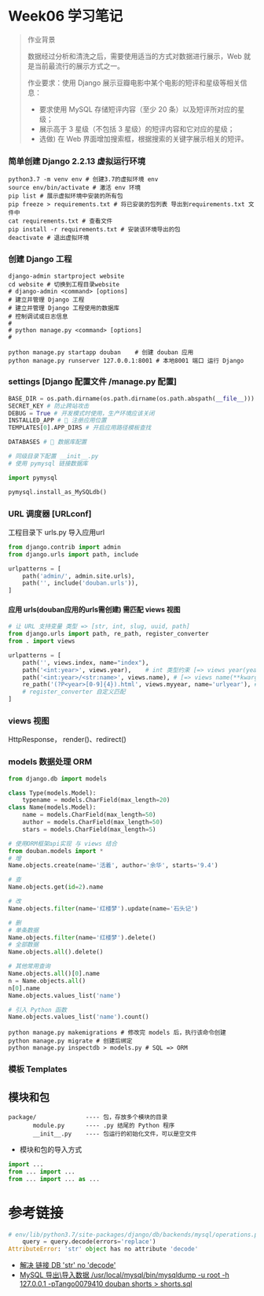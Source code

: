 # Week06 学习笔记

> 作业背景
> 
> 数据经过分析和清洗之后，需要使用适当的方式对数据进行展示，Web 就是当前最流行的展示方式之一。
> 
> 作业要求：使用 Django 展示豆瓣电影中某个电影的短评和星级等相关信息：
> 
> - 要求使用 MySQL 存储短评内容（至少 20 条）以及短评所对应的星级；
> - 展示高于 3 星级（不包括 3 星级）的短评内容和它对应的星级；
> - 选做) 在 Web 界面增加搜索框，根据搜索的关键字展示相关的短评。

### 简单创建 Django 2.2.13 虚拟运行环境

```shell
python3.7 -m venv env # 创建3.7的虚拟环境 env
source env/bin/activate # 激活 env 环境
pip list # 展示虚拟环境中安装的所有包
pip freeze > requirements.txt # 将已安装的包列表 导出到requirements.txt 文件中
cat requirements.txt # 查看文件
pip install -r requirements.txt # 安装该环境导出的包
deactivate # 退出虚拟环境
```

### 创建 Django 工程

```shell
django-admin startproject website
cd website # 切换到工程目录website
# django-admin <command> [options]
# 建立并管理 Django 工程
# 建立并管理 Django 工程使用的数据库
# 控制调试或日志信息
# 
# python manage.py <command> [options]
#

python manage.py startapp douban    # 创建 douban 应用
python manage.py runserver 127.0.0.1:8001 # 本地8001 端口 运行 Django
```

### settings [Django 配置文件 /manage.py 配置]

```python
BASE_DIR = os.path.dirname(os.path.dirname(os.path.abspath(__file__))) # 项目文件路径配置
SECRET_KEY # 防止跨站攻击
DEBUG = True # 开发模式时使用，生产环境应该关闭
INSTALLED_APP # 🌟 注册应用位置
TEMPLATES[0].APP_DIRS # 开启应用路径模板查找

DATABASES # 🌟 数据库配置
```

```python
# 同级目录下配置 __init__.py
# 使用 pymysql 链接数据库

import pymysql

pymysql.install_as_MySQLdb()
```

### URL 调度器 [URLconf]

工程目录下 urls.py 导入应用url 

```python
from django.contrib import admin
from django.urls import path, include

urlpatterns = [
    path('admin/', admin.site.urls),
    path('', include('douban.urls')),
]
```

#### 应用 urls(douban应用的urls需创建) 需匹配 views 视图

```python
# 让 URL 支持变量 类型 => [str, int, slug, uuid, path]
from django.urls import path, re_path, register_converter
from . import views

urlpatterns = [
    path('', views.index, name="index"),
    path('<int:year>', views.year),    # int 类型约束 [=> views year(year)]
    path('<int:year>/<str:name>', views.name), # [=> views name(**kwargs)]
    re_path('(?P<year>[0-9]{4}).html', views.myyear, name='urlyear'), # 正则匹配
    # register_converter 自定义匹配
]
```

### views 视图

HttpResponse，
render()、redirect()

### models 数据处理 ORM

```python
from django.db import models

class Type(models.Model):
    typename = models.CharField(max_length=20)
class Name(models.Model):
    name = models.CharField(max_length=50)
    author = models.CharField(max_length=50)
    stars = models.CharField(max_length=5)
```

```python
# 使用ORM框架api实现 与 views 结合
from douban.models import *
# 增
Name.objects.create(name='活着', author='余华', starts='9.4')

# 查
Name.objects.get(id=2).name

# 改
Name.objects.filter(name='红楼梦').update(name='石头记')

# 删 
# 单条数据
Name.objects.filter(name='红楼梦').delete()
# 全部数据
Name.objects.all().delete()

# 其他常用查询
Name.objects.all()[0].name
n = Name.objects.all()
n[0].name
Name.objects.values_list('name')

# 引入 Python 函数
Name.objects.values_list('name').count()
```

```shell
python manage.py makemigrations # 修改完 models 后，执行该命令创建
python manage.py migrate # 创建后绑定
python manage.py inspectdb > models.py # SQL => ORM
```

### 模板 Templates




## 模块和包

```shell
package/              ---- 包，存放多个模块的目录
       module.py      ---- .py 结尾的 Python 程序
       __init__.py    ---- 包运行的初始化文件，可以是空文件
```

- 模块和包的导入方式

```python
import ...
from ... import ...
from ... import ... as ...
```

# 参考链接

```python
# env/lib/python3.7/site-packages/django/db/backends/mysql/operations.py
    query = query.decode(errors='replace')
AttributeError: 'str' object has no attribute 'decode'
```

- [解决 链接 DB 'str' no 'decode'](https://blog.csdn.net/qq_36274515/article/details/89043481)
- [MySQL 导出\导入数据 /usr/local/mysql/bin/mysqldump -u root -h 127.0.0.1 -pTango0079410 douban shorts > shorts.sql](https://blog.csdn.net/Klaus_S/article/details/89575205)